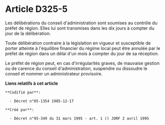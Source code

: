 # Article D325-5

Les délibérations du conseil d'administration sont soumises au contrôle du préfet de région. Elles lui sont transmises dans
les dix jours à compter du jour de la délibération.

Toute délibération contraire à la législation en vigueur et susceptible de porter atteinte à l'équilibre financier du régime
local peut être annulée par le préfet de région dans un délai d'un mois à compter du jour de sa réception.

Le préfet de région peut, en cas d'irrégularités graves, de mauvaise gestion ou de carence du conseil d'administration,
suspendre ou dissoudre le conseil et nommer un administrateur provisoire.

**Liens relatifs à cet article**

	**Codifié par**:

	  - Décret n°85-1354 1985-12-17

	**Créé par**:

	  - Décret n°95-349 du 31 mars 1995 - art. 1 () JORF 2 avril 1995
